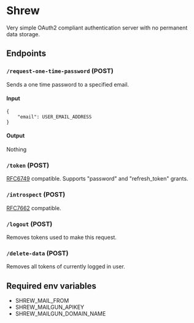 # Shrew

Very simple OAuth2 compliant authentication server with no permanent data storage.

## Endpoints

### `/request-one-time-password` (POST)

Sends a one time password to a specified email.

#### Input
```
{
    "email": USER_EMAIL_ADDRESS
}
```

#### Output
Nothing

### `/token` (POST)
[RFC6749](https://tools.ietf.org/html/rfc6749) compatible. Supports "password" and "refresh_token" grants.

### `/introspect` (POST)
[RFC7662](https://tools.ietf.org/html/rfc7662) compatible.

### `/logout` (POST)

Removes tokens used to make this request.

### `/delete-data` (POST)

Removes all tokens of currently logged in user.

## Required env variables

- SHREW_MAIL_FROM
- SHREW_MAILGUN_APIKEY
- SHREW_MAILGUN_DOMAIN_NAME
